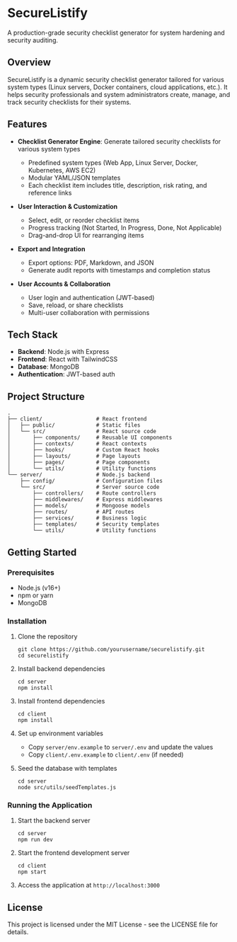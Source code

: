 # SecureListify

A production-grade security checklist generator for system hardening and security auditing.

## Overview

SecureListify is a dynamic security checklist generator tailored for various system types (Linux servers, Docker containers, cloud applications, etc.). It helps security professionals and system administrators create, manage, and track security checklists for their systems.

## Features

- **Checklist Generator Engine**: Generate tailored security checklists for various system types
  - Predefined system types (Web App, Linux Server, Docker, Kubernetes, AWS EC2)
  - Modular YAML/JSON templates
  - Each checklist item includes title, description, risk rating, and reference links

- **User Interaction & Customization**
  - Select, edit, or reorder checklist items
  - Progress tracking (Not Started, In Progress, Done, Not Applicable)
  - Drag-and-drop UI for rearranging items

- **Export and Integration**
  - Export options: PDF, Markdown, and JSON
  - Generate audit reports with timestamps and completion status

- **User Accounts & Collaboration**
  - User login and authentication (JWT-based)
  - Save, reload, or share checklists
  - Multi-user collaboration with permissions

## Tech Stack

- **Backend**: Node.js with Express
- **Frontend**: React with TailwindCSS
- **Database**: MongoDB
- **Authentication**: JWT-based auth

## Project Structure

```
.
├── client/                 # React frontend
│   ├── public/             # Static files
│   └── src/                # React source code
│       ├── components/     # Reusable UI components
│       ├── contexts/       # React contexts
│       ├── hooks/          # Custom React hooks
│       ├── layouts/        # Page layouts
│       ├── pages/          # Page components
│       └── utils/          # Utility functions
└── server/                 # Node.js backend
    ├── config/             # Configuration files
    └── src/                # Server source code
        ├── controllers/    # Route controllers
        ├── middlewares/    # Express middlewares
        ├── models/         # Mongoose models
        ├── routes/         # API routes
        ├── services/       # Business logic
        ├── templates/      # Security templates
        └── utils/          # Utility functions
```

## Getting Started

### Prerequisites

- Node.js (v16+)
- npm or yarn
- MongoDB

### Installation

1. Clone the repository
   ```
   git clone https://github.com/yourusername/securelistify.git
   cd securelistify
   ```

2. Install backend dependencies
   ```
   cd server
   npm install
   ```

3. Install frontend dependencies
   ```
   cd client
   npm install
   ```

4. Set up environment variables
   - Copy `server/env.example` to `server/.env` and update the values
   - Copy `client/.env.example` to `client/.env` (if needed)

5. Seed the database with templates
   ```
   cd server
   node src/utils/seedTemplates.js
   ```

### Running the Application

1. Start the backend server
   ```
   cd server
   npm run dev
   ```

2. Start the frontend development server
   ```
   cd client
   npm start
   ```

3. Access the application at `http://localhost:3000`

## License

This project is licensed under the MIT License - see the LICENSE file for details.
